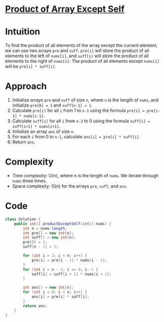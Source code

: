 
# [Product of Array Except Self](https://leetcode.com/problems/product-of-array-except-self/?envType=daily-question&envId=2024-03-15)
# Intuition
To find the product of all elements of the array except the current element, we can use two arrays `pre` and `suff`. `pre[i]` will store the product of all elements to the left of `nums[i]`, and `suff[i]` will store the product of all elements to the right of `nums[i]`. The product of all elements except `nums[i]` will be `pre[i] * suff[i]`.

# Approach
1. Initialize arrays `pre` and `suff` of size `n`, where `n` is the length of `nums`, and initialize `pre[0] = 1` and `suff[n-1] = 1`.
2. Calculate `pre[i]` for all `i` from 1 to `n-1` using the formula `pre[i] = pre[i-1] * nums[i-1]`.
3. Calculate `suff[i]` for all `i` from `n-2` to 0 using the formula `suff[i] = suff[i+1] * nums[i+1]`.
4. Initialize an array `ans` of size `n`.
5. For each `i` from 0 to `n-1`, calculate `ans[i] = pre[i] * suff[i]`.
6. Return `ans`.

# Complexity
- Time complexity: O(n), where n is the length of `nums`. We iterate through `nums` three times.
- Space complexity: O(n) for the arrays `pre`, `suff`, and `ans`.

# Code
```java
class Solution {
    public int[] productExceptSelf(int[] nums) {
        int n = nums.length;
        int pre[] = new int[n];
        int suff[] = new int[n];
        pre[0] = 1;
        suff[n - 1] = 1;

        for (int i = 1; i < n; i++) {
            pre[i] = pre[i - 1] * nums[i - 1];
        }
        for (int i = n - 2; i >= 0; i--) {
            suff[i] = suff[i + 1] * nums[i + 1];
        }

        int ans[] = new int[n];
        for (int i = 0; i < n; i++) {
            ans[i] = pre[i] * suff[i];
        }
        return ans;
    }
}
```
